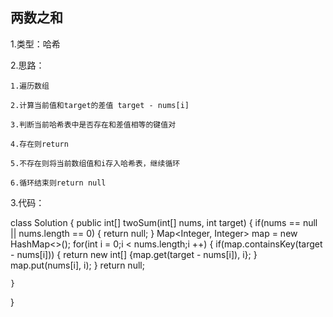 ## 两数之和


1.类型：哈希


2.思路：


	1.遍历数组  

	2.计算当前值和target的差值 target - nums[i]  

	3.判断当前哈希表中是否存在和差值相等的键值对  

	4.存在则return  

	5.不存在则将当前数组值和i存入哈希表，继续循环  

	6.循环结束则return null  

3.代码：  

class Solution {
    public int[] twoSum(int[] nums, int target) {
        if(nums == null || nums.length == 0) {
            return null;
        }
        Map<Integer, Integer> map = new HashMap<>();
        for(int i = 0;i < nums.length;i ++) {
            if(map.containsKey(target - nums[i])) {
                return new int[] {map.get(target - nums[i]), i};
            }
            map.put(nums[i], i);
        }
        return null;
        
    }
}